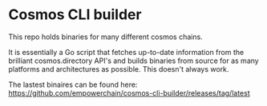 # Cosmos CLI builder

This repo holds binaries for many different cosmos chains.

It is essentially a Go script that fetches up-to-date information from the brilliant cosmos.directory API's and builds binaries from source for as many platforms and architectures as possible. This doesn't always work.

The lastest binaires can be found here: https://github.com/empowerchain/cosmos-cli-builder/releases/tag/latest